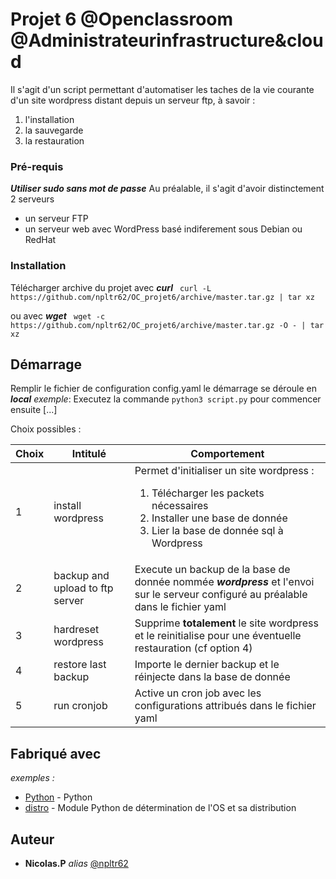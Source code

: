 # Projet 6 @Openclassroom @Administrateurinfrastructure&cloud

Il s'agit d'un script permettant d'automatiser les taches de la vie courante d'un site wordpress distant depuis un serveur ftp, à savoir :

1. l'installation
2. la sauvegarde
3. la restauration

### Pré-requis
***Utiliser sudo sans mot de passe***
Au préalable, il s'agit d'avoir distinctement 2 serveurs
- un serveur FTP
- un serveur web avec WordPress basé indiferement sous Debian ou RedHat 

### Installation
Télécharger archive du projet avec ***curl***
`` curl -L https://github.com/npltr62/OC_projet6/archive/master.tar.gz | tar xz``

ou avec ***wget***
`` wget -c https://github.com/npltr62/OC_projet6/archive/master.tar.gz -O - | tar xz``

## Démarrage
Remplir le fichier de configuration config.yaml
le démarrage se déroule en ***local***
_exemple_: Executez la commande ``python3 script.py`` pour commencer ensuite [...]

Choix possibles :

|   Choix   |  Intitulé    |  Comportement    |
|-----------|--------------|------------------|
|   1   |  install wordpress    |    Permet d'initialiser un site wordpress :   <ol><li>Télécharger les packets nécessaires</li><li>Installer une base de donnée</li><li>Lier la base de donnée sql à Wordpress</li></ol>    |
|   2   |  backup and upload to ftp server    |    Execute un backup de la base de donnée nommée ***wordpress*** et l'envoi sur le serveur configuré au préalable dans le fichier yaml   |
|   3   |  hardreset wordpress    |    Supprime **totalement** le site wordpress et le reinitialise pour une éventuelle restauration (cf option 4)    |
|   4   | restore last backup    |    Importe le dernier backup et le réinjecte dans la base de donnée     |
|   5   |  run cronjob    |    Active un cron job avec les configurations attribués dans le fichier yaml   |



## Fabriqué avec

_exemples :_
* [Python](https://www.python.org/) - Python
* [distro](https://github.com/python-distro/distro) - Module Python de détermination de l'OS et sa distribution

## Auteur
* **Nicolas.P** _alias_ [@npltr62](https://github.com/npltr62)

